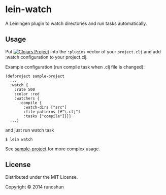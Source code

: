 # lein-watch

A Leiningen plugin to watch directories and run tasks automatically.

## Usage

Put [![Clojars Project](https://img.shields.io/clojars/v/yogthos/lein-watch.svg)](https://clojars.org/yogthos/lein-watch)
into the `:plugins` vector of your `project.clj` and add :watch configuration to your project.clj.

Example configuration (run compile task when .clj file is changed):

    (defproject sample-project
      ...
      :watch {
        :rate 500
        :color :red
        :watchers {
          :compile {
            :watch-dirs ["src"]
            :file-patterns [#"\.clj"]
            :tasks ["compile"]}}}
      ...)

and just run watch task

    $ lein watch

See [sample-project](https://github.com/yogthos/lein-watch/tree/master/sample-project) for more complex usage.

## License

Distributed under the MIT License.

Copyright © 2014 runoshun
